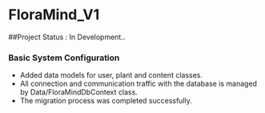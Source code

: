 # FloraMind_V1


##Project Status : In Development..

### Basic System Configuration
- Added data models for user, plant and content classes.
- All connection and communication traffic with the database is managed by Data/FloraMindDbContext class.
- The migration process was completed successfully.

